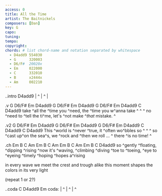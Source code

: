 ```yaml
---
access: 0
title: All the Time
artist: The Baitnickels
composers: [Dan]
key: G
capo:
tuning:
tempo:
copyright:
chords: # list chord-name and notation separated by whitespace
  - D4add9 554030
  - G      320003
  - D6/F#  20020x
  - Em     022000
  - C      332010
  - B      x2444x
  - Am     002210
---
```


..intro D4add9
| ^ | ^ |

.v G D6/F# Em D4add9 G D6/F# Em D4add9 G D6/F# Em D4add9 C D4add9
take ^all the ^time you ^need, the ^time you w^anna take  ^  ^  ^
no ^need to ^tell the ti^me, let's ^not make ^*that* mistake. ^

.v2 G D6/F# Em D4add9 G D6/F# Em D4add9 G D6/F# Em D4add9 C D4add9 C D4add9
This ^world is ^never ^true, it ^often wo^bbles so  ^  ^  ^
so ^cast up^on the sea^s, we ^rock and ^then we roll ...  ^
there ^is no time!  ^

.ch Em B C Am  Em B C Am  Em B C Am  Em B C D4add9
so ^gently ^floating, ^dipping ^rising 
^now it's ^waving, ^climbing ^diving 
^toe to ^toeing, ^eye to ^eyeing 
^timely ^hoping ^hopes a^rising

in every wave we meet the crest and trough alike
this moment shapes the colors in its very light

(repeat 1 or 2?)

..coda C D4add9 Em
coda: | ^ | ^ | ^
